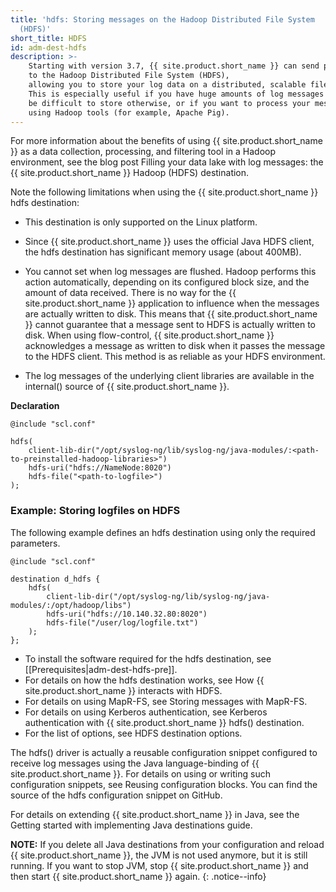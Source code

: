 ```yaml
---
title: 'hdfs: Storing messages on the Hadoop Distributed File System
  (HDFS)'
short_title: HDFS
id: adm-dest-hdfs
description: >-
    Starting with version 3.7, {{ site.product.short_name }} can send plain-text log files
    to the Hadoop Distributed File System (HDFS),
    allowing you to store your log data on a distributed, scalable file system.
    This is especially useful if you have huge amounts of log messages that would
    be difficult to store otherwise, or if you want to process your messages 
    using Hadoop tools (for example, Apache Pig).
---
```


For more information about the benefits of using {{ site.product.short_name }} as a data
collection, processing, and filtering tool in a Hadoop environment, see
the blog post Filling your data lake with log messages: the {{ site.product.short_name }} Hadoop (HDFS) destination.

Note the following limitations when using the {{ site.product.short_name }} hdfs
destination:

- This destination is only supported on the Linux platform.

- Since {{ site.product.short_name }} uses the official Java HDFS client, the hdfs
    destination has significant memory usage (about 400MB).

- You cannot set when log messages are flushed. Hadoop performs this
    action automatically, depending on its configured block size, and
    the amount of data received. There is no way for the {{ site.product.short_name }}
    application to influence when the messages are actually written to
    disk. This means that {{ site.product.short_name }} cannot guarantee that a message
    sent to HDFS is actually written to disk. When using flow-control,
    {{ site.product.short_name }} acknowledges a message as written to disk when it
    passes the message to the HDFS client. This method is as reliable as
    your HDFS environment.

- The log messages of the underlying client libraries are available in
    the internal() source of {{ site.product.short_name }}.

**Declaration**

```config
@include "scl.conf"

hdfs(
    client-lib-dir("/opt/syslog-ng/lib/syslog-ng/java-modules/:<path-to-preinstalled-hadoop-libraries>")
    hdfs-uri("hdfs://NameNode:8020")
    hdfs-file("<path-to-logfile>")
);
```

### Example: Storing logfiles on HDFS

The following example defines an hdfs destination using only the
required parameters.

```config
@include "scl.conf"

destination d_hdfs {
    hdfs(
        client-lib-dir("/opt/syslog-ng/lib/syslog-ng/java-modules/:/opt/hadoop/libs")
        hdfs-uri("hdfs://10.140.32.80:8020")
        hdfs-file("/user/log/logfile.txt")
    );
};
```

- To install the software required for the hdfs destination, see
    [[Prerequisites|adm-dest-hdfs-pre]].
- For details on how the hdfs destination works, see
    How {{ site.product.short_name }} interacts with HDFS.
- For details on using MapR-FS, see
    Storing messages with MapR-FS.
- For details on using Kerberos authentication, see
    Kerberos authentication with {{ site.product.short_name }} hdfs() destination.
- For the list of options, see
    HDFS destination options.

The hdfs() driver is actually a reusable configuration snippet
configured to receive log messages using the Java language-binding of
{{ site.product.short_name }}. For details on using or writing such configuration
snippets, see Reusing configuration blocks.
You can find the source of the hdfs configuration snippet on GitHub.

For details on extending {{ site.product.short_name }} in Java, see the Getting started with implementing Java destinations guide.

**NOTE:** If you delete all Java destinations from your configuration and
reload {{ site.product.short_name }}, the JVM is not used anymore, but it is still running.
If you want to stop JVM, stop {{ site.product.short_name }} and then start {{ site.product.short_name }} again.
{: .notice--info}
